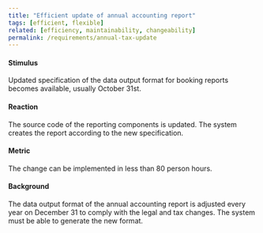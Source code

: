 ```yaml
---
title: "Efficient update of annual accounting report"
tags: [efficient, flexible]
related: [efficiency, maintainability, changeability]
permalink: /requirements/annual-tax-update
---
```


<div class="quality-requirement" markdown="1">

#### Stimulus

Updated specification of the data output format for booking reports becomes available, usually October 31st.

#### Reaction

The source code of the reporting components is updated. The system creates the report according to the new specification.

#### Metric

The change can be implemented in less than 80 person hours.

#### Background

The data output format of the annual accounting report is adjusted every year on December 31 to comply with the legal and tax changes. The system must be able to generate the new format.

</div><br>




